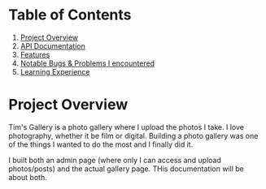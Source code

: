 # Table of Contents
1. [Project Overview](#project-overview)
2. [API Documentation](#api-documentation)
3. [Features](#features)
4. [Notable Bugs & Problems I encountered](#notable-bugs--problems-i-encountered)
5. [Learning Experience](#learning-experience)

# Project Overview
Tim's Gallery is a photo gallery where I upload the photos I take. I love photography, whether it be film or digital. Building a photo gallery was one of the things I wanted to do the most and I finally did it.

I built both an admin page (where only I can access and upload photos/posts) and the actual gallery page. THis documentation will be about both.
